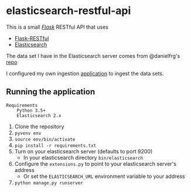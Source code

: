 # elasticsearch-restful-api

This is a small [_Flask_](http://flask.pocoo.org/) RESTful API that uses
* [Flask-RESTful](http://flask-restful.readthedocs.io/en/0.3.5/)
* [Elasticsearch](https://www.elastic.co/products/elasticsearch)

The data set I have in the Elasticsearch server comes from @danielfrg's [repo](https://github.com/danielfrg/espn-nba-scrapy/tree/master/data)

I configured my own ingestion [application](https://github.com/jtaylor32/elasticsearch-bulk-ingestion) to ingest the data sets.

## Running the application

    Requirements
        Python 3.5+
        Elasticsearch 2.x
 
 1. Clone the repository
 2. `pyvenv env`
 3. `source env/bin/activate`
 4. `pip install -r requirements.txt`
 4. Turn on your elasticsearch server (defaults to port 9200)
    * In your elasticsearch directory `bin/elasticsearch`
 5. Configure the `extensions.py` to point to your elasticsearch server's address
    * Or set the `ELASTICSEARCH_URL` environment variable to your address
 6. `python manage.py runserver`